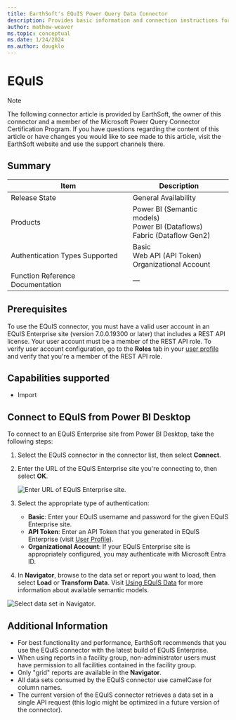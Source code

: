 ```yaml
---
title: EarthSoft's EQuIS Power Query Data Connector
description: Provides basic information and connection instructions for the EQuIS connector.
author: mathew-weaver
ms.topic: conceptual
ms.date: 1/24/2024
ms.author: dougklo
---
```


# EQuIS

> [!NOTE]
>The following connector article is provided by EarthSoft, the owner of this connector and a member of the Microsoft Power Query Connector Certification Program. If you have questions regarding the content of this article or have changes you would like to see made to this article, visit the EarthSoft website and use the support channels there.

## Summary

| Item | Description |
| ------- | ---------- |
| Release State | General Availability |
| Products | Power BI (Semantic models)<br/>Power BI (Dataflows)<br/>Fabric (Dataflow Gen2) |
| Authentication Types Supported | Basic<br/>Web API (API Token)<br/>Organizational Account |
| Function Reference Documentation | &mdash; |

## Prerequisites

To use the EQuIS connector, you must have a valid user account in an EQuIS Enterprise site (version 7.0.0.19300 or later) that includes a REST API license. Your user account must be a member of the REST API role. To verify user account configuration, go to the **Roles** tab in your [user profile](https://help.earthsoft.com/index.htm?ent-user_profile_editor.htm) and verify that you're a member of the REST API role.

## Capabilities supported

* Import

## Connect to EQuIS from Power BI Desktop

To connect to an EQuIS Enterprise site from Power BI Desktop, take the following steps:

1. Select the EQuIS connector in the connector list, then select **Connect**.
2. Enter the URL of the EQuIS Enterprise site you're connecting to, then select **OK**.

   ![Enter URL of EQuIS Enterprise site.](./media/equis/enterprise_connection-ok.png)

3. Select the appropriate type of authentication:
   * **Basic**: Enter your EQuIS username and password for the given EQuIS Enterprise site.
   * **API Token**: Enter an API Token that you generated in EQuIS Enterprise (visit [User Profile](https://help.earthsoft.com/index.htm?ent-user_profile_editor.htm)).
   * **Organizational Account**: If your EQuIS Enterprise site is appropriately configured, you may authenticate with Microsoft Entra ID.
4. In **Navigator**, browse to the data set or report you want to load, then select **Load** or **Transform Data**. Visit [Using EQuIS Data](https://help.earthsoft.com/index.htm?pbi-power-bi-adding-datasets.htm) for more information about available semantic models.

![Select data set in Navigator.](./media/equis/navigator_cropped.png)

## Additional Information

* For best functionality and performance, EarthSoft recommends that you use the EQuIS connector with the latest build of EQuIS Enterprise.
* When using reports in a facility group, non-administrator users must have permission to all facilities contained in the facility group.
* Only "grid" reports are available in the **Navigator**.
* All data sets consumed by the EQuIS connector use camelCase for column names.
* The current version of the EQuIS connector retrieves a data set in a single API request (this logic might be optimized in a future version of the connector).
